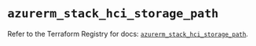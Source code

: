 # `azurerm_stack_hci_storage_path`

Refer to the Terraform Registry for docs: [`azurerm_stack_hci_storage_path`](https://registry.terraform.io/providers/hashicorp/azurerm/4.38.0/docs/resources/stack_hci_storage_path).
